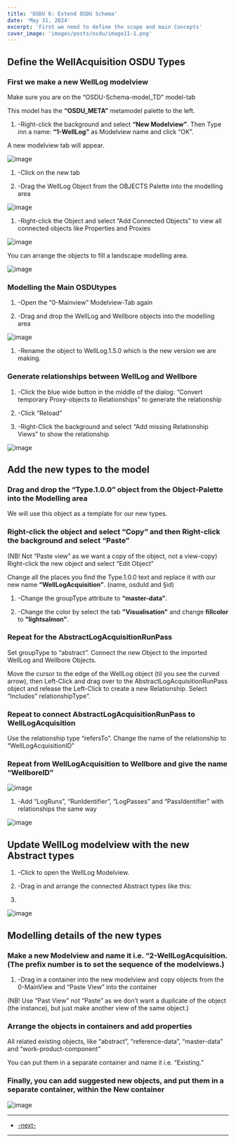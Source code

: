```yaml
---
title: 'OSDU 6: Extend OSDU Schema'
date: 'May 31, 2024'
excerpt: 'First we need to define the scope and main Concepts'
cover_image: 'images/posts/osdu/image11-1.png'
---
```


## Define the WellAcquisition OSDU Types

### First we make a new WellLog modelview

Make sure you are on the “OSDU-Schema-model_TD” model-tab

This model has the **“OSDU_META”** metamodel palette to the left.

1. -Right-click the background and select **“New Modelview”**. Then Type inn a name: **“1-WellLog”** as Modelview name and click “OK”.

A new modelview tab will appear.

![image](/images/posts/osdu/011-OSDU5-4.png)

1. -Click on the new tab

2. -Drag the WellLog Object from the OBJECTS Palette into the modelling area

![image](/images/posts/osdu/011-OSDU5-5.png)
 
1. -Right-click the Object and select “Add Connected Objects” to view all connected objects like Properties and Proxies

![image](/images/posts/osdu/011-OSDU5-7.png)

 You can arrange the objects to fill a landscape modelling area.  
  
 ![image](/images/posts/osdu/011-OSDU5-8.png)

### Modelling the Main OSDUtypes

1. -Open the “0-Mainview” Modelview-Tab again

1. -Drag and drop the WellLog and Wellbore objects into the modelling area

  ![image](/images/posts/osdu/011-OSDU5-9.png)

1. -Rename the object to WellLog.1.5.0 which is the new version we are making.

### Generate relationships between WellLog and Wellbore

1. -Click the blue wide button in the middle of the dialog: “Convert temporary Proxy-objects to Relationships” to generate the relationship

1. -Click “Reload”

2. -Right-Click the background and select “Add missing Relationship Views” to show the relationship

  ![image](/images/posts/osdu/011-OSDU5-10.png)
 
## Add the new types to the model

### Drag and drop the “Type.1.0.0” object from the Object-Palette into the Modelling area

We will use this object as a template for our new types.

### Right-click the object and select “Copy” and then Right-click the background and select “Paste”

(NB! Not “Paste view” as we want a copy of the object, not a view-copy)  
Right-click the new object and select “Edit Object”

Change all the places you find the Type.1.0.0 text and replace it with our new name **“WellLogAcquisition”**. (name, osduId and §id)

1. -Change the groupType attribute to **“master-data”**.
   
2. -Change the color by select the tab **"Visualisation"** and change **fillcolor** to **"lightsalmon"**.


### Repeat for the AbstractLogAcquisitionRunPass

Set groupType to “abstract”. Connect the new Object to the imported WellLog and Wellbore Objects.

Move the cursor to the edge of the WellLog object (til you see the curved arrow), then Left-Click and drag over to the AbstractLogAcquisitionRunPass object and release the Left-Click to create a new Relationship. Select “Includes” relationshipType”.

### Repeat to connect AbstractLogAcquisitionRunPass to WellLogAcquisition

Use the relationship type “refersTo”. Change the name of the relationship to “WellLogAcquisitionID”

### Repeat from WellLogAcquisition to Wellbore and give the name “WellboreID”


  ![image](/images/posts/osdu/011-OSDU5-12.png)


 
1. -Add “LogRuns”, “RunIdentifier”, “LogPasses” and “PassIdentifier” with relationships the same way

  ![image](/images/posts/osdu/011-OSDU5-11.png)

## Update WellLog modelview with the new Abstract types

1. -Click to open the WellLog Modelview.
   
2. -Drag in and arrange the connected Abstract types like this:
3. 
  ![image](/images/posts/osdu/011-OSDU5-8-1.png)

 
## Modelling details of the new types

### Make a new Modelview and name it i.e. “2-WellLogAcquisition. (The prefix number is to set the sequence of the modelviews.)

1. -Drag in a container into the new modelview and copy objects from the 0-MainView and “Paste View” into the container

(NB! Use “Past View” not “Paste” as we don’t want a duplicate of the object (the instance), but just make another view of the same object.)

### Arrange the objects in containers and add properties

All related existing objects, like “abstract”, “reference-data”, “master-data” and “work-product-component”

You can put them in a separate container and name it i.e. “Existing.”

### Finally, you can add suggested new objects, and put them in a separate container, within the New container

  ![image](/images/posts/osdu/011-OSDU5-14.png)


---
 - [-next-](011-OSDU6-Typedefinition)
---

 